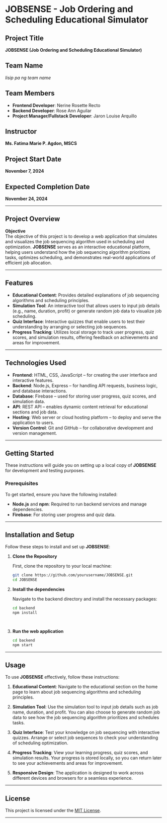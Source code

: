 # JOBSENSE - Job Ordering and Scheduling Educational Simulator

## Project Title
**JOBSENSE (Job Ordering and Scheduling Educational Simulator)**

## Team Name
*Iisip pa ng team name*

## Team Members
- **Frontend Developer**: Nerine Rosette Recto
- **Backend Developer**: Rose Ann Aguilar
- **Project Manager/Fullstack Developer**: Jaron Louise Arquillo

## Instructor
**Ms. Fatima Marie P. Agdon, MSCS**

## Project Start Date
**November 7, 2024**

## Expected Completion Date
**November 24, 2024**

---

## Project Overview

**Objective**  
The objective of this project is to develop a web application that simulates and visualizes the job sequencing algorithm used in scheduling and optimization. **JOBSENSE** serves as an interactive educational platform, helping users understand how the job sequencing algorithm prioritizes tasks, optimizes scheduling, and demonstrates real-world applications of efficient job allocation.

---

## Features

- **Educational Content**: Provides detailed explanations of job sequencing algorithms and scheduling principles.
- **Simulation Tool**: An interactive tool that allows users to input job details (e.g., name, duration, profit) or generate random job data to visualize job scheduling.
- **Quiz Interface**: Interactive quizzes that enable users to test their understanding by arranging or selecting job sequences.
- **Progress Tracking**: Utilizes local storage to track user progress, quiz scores, and simulation results, offering feedback on achievements and areas for improvement.

---

## Technologies Used

- **Frontend**: HTML, CSS, JavaScript – for creating the user interface and interactive features.
- **Backend**: Node.js, Express – for handling API requests, business logic, and database interactions.
- **Database**: Firebase – used for storing user progress, quiz scores, and simulation data.
- **API**: REST API – enables dynamic content retrieval for educational sections and job data.
- **Hosting**: Web server or cloud hosting platform – to deploy and serve the application to users.
- **Version Control**: Git and GitHub – for collaborative development and version management.

---

## Getting Started

These instructions will guide you on setting up a local copy of **JOBSENSE** for development and testing purposes.

### Prerequisites

To get started, ensure you have the following installed:

- **Node.js** and **npm**: Required to run backend services and manage dependencies.
- **Firebase**: For storing user progress and quiz data.
---

## Installation and Setup

Follow these steps to install and set up **JOBSENSE**:

1. **Clone the Repository**

   First, clone the repository to your local machine:

   ```bash
   git clone https://github.com/yourusername/JOBSENSE.git
   cd JOBSENSE

  2. **Install the dependencies**

     Navigate to the backend directory and install the necessary packages:

     ```bash
     cd backend
     npm install
     
      
  4. **Run the web application**
     
     ```bash
     cd backend
     npm start
     
---

## Usage

To use **JOBSENSE** effectively, follow these instructions:

1. **Educational Content**: Navigate to the educational section on the home page to learn about job sequencing algorithms and scheduling principles.

2. **Simulation Tool**: Use the simulation tool to input job details such as job name, duration, and profit. You can also choose to generate random job data to see how the job sequencing algorithm prioritizes and schedules tasks.

3. **Quiz Interface**: Test your knowledge on job sequencing with interactive quizzes. Arrange or select job sequences to check your understanding of scheduling optimization.

4. **Progress Tracking**: View your learning progress, quiz scores, and simulation results. Your progress is stored locally, so you can return later to see your achievements and areas for improvement.

5. **Responsive Design**: The application is designed to work across different devices and browsers for a seamless experience.

---

## License

This project is licensed under the [MIT License](LICENSE).

---


